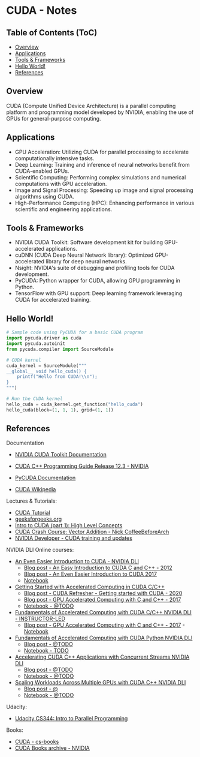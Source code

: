 # CUDA - Notes

## Table of Contents (ToC)
- [Overview](#overview)
- [Applications](#applications)
- [Tools \& Frameworks](#tools--frameworks)
- [Hello World!](#hello-world)
- [References](#references)


## Overview

CUDA (Compute Unified Device Architecture) is a parallel computing platform and programming model developed by NVIDIA, enabling the use of GPUs for general-purpose computing.

## Applications

- GPU Acceleration: Utilizing CUDA for parallel processing to accelerate computationally intensive tasks.
- Deep Learning: Training and inference of neural networks benefit from CUDA-enabled GPUs.
- Scientific Computing: Performing complex simulations and numerical computations with GPU acceleration.
- Image and Signal Processing: Speeding up image and signal processing algorithms using CUDA.
- High-Performance Computing (HPC): Enhancing performance in various scientific and engineering applications.

## Tools & Frameworks

- NVIDIA CUDA Toolkit: Software development kit for building GPU-accelerated applications.
- cuDNN (CUDA Deep Neural Network library): Optimized GPU-accelerated library for deep neural networks.
- Nsight: NVIDIA's suite of debugging and profiling tools for CUDA development.
- PyCUDA: Python wrapper for CUDA, allowing GPU programming in Python.
- TensorFlow with GPU support: Deep learning framework leveraging CUDA for accelerated training.
  
## Hello World!

```python
# Sample code using PyCUDA for a basic CUDA program
import pycuda.driver as cuda
import pycuda.autoinit
from pycuda.compiler import SourceModule

# CUDA kernel
cuda_kernel = SourceModule("""
__global__ void hello_cuda() {
    printf("Hello from CUDA!\\n");
}
""")

# Run the CUDA kernel
hello_cuda = cuda_kernel.get_function("hello_cuda")
hello_cuda(block=(1, 1, 1), grid=(1, 1))
```

## References

Documentation

- [NVIDIA CUDA Toolkit Documentation](https://docs.nvidia.com/cuda/)
- [CUDA C++ Programming Guide Release 12.3 - NVIDIA](https://docs.nvidia.com/cuda/pdf/CUDA_C_Programming_Guide.pdf)
- [PyCUDA Documentation](https://documen.tician.de/pycuda/)

- [CUDA Wikipedia](https://en.wikipedia.org/wiki/CUDA)

Lectures & Tutorials: 

- [CUDA Tutorial](https://cuda-tutorial.readthedocs.io/en/latest/)
- [geeksforgeeks.org](https://www.geeksforgeeks.org/introduction-to-cuda-programming/)
- [Intro to CUDA (part 1): High Level Concepts](https://www.youtube.com/watch?v=4APkMJdiudU&list=PLC6u37oFvF40BAm7gwVP7uDdzmW83yHPe)
- [CUDA Crash Course: Vector Addition - Nick CoffeeBeforeArch](https://www.youtube.com/watch?v=2NgpYFdsduY&list=PLxNPSjHT5qvtYRVdNN1yDcdSl39uHV_sU)
- [NVIDIA Developer - CUDA training and updates](https://www.youtube.com/watch?v=Iuy_RAvguBM&list=PL5B692fm6--vScfBaxgY89IRWFzDt0Khm)

NVIDIA DLI Online courses: 

- [An Even Easier Introduction to CUDA - NVIDIA DLI](https://courses.nvidia.com/courses/course-v1:DLI+T-AC-01+V1/)
  - [Blog post - An Easy Introduction to CUDA C and C++ - 2012](https://developer.nvidia.com/blog/easy-introduction-cuda-c-and-c/)
  - [Blog post - An Even Easier Introduction to CUDA 2017](https://developer.nvidia.com/blog/even-easier-introduction-cuda/)
  - [Notebook](./lab/notebook/An_Even_Easier_Introduction_to_CUDA.ipynb)
- [Getting Started with Accelerated Computing in CUDA C/C++](https://courses.nvidia.com/courses/course-v1:DLI+S-AC-04+V1/)
  - [Blog post - CUDA Refresher - Getting started with CUDA - 2020](https://developer.nvidia.com/blog/cuda-refresher-getting-started-with-cuda/)
  - [Blog post - GPU Accelerated Computing with C and C++ - 2017](https://developer.nvidia.com/how-to-cuda-c-cpp)
  - [Notebook - @TODO](#)
- [Fundamentals of Accelerated Computing with CUDA C/C++ NVIDIA DLI - INSTRUCTOR-LED ](https://courses.nvidia.com/courses/course-v1:DLI+C-AC-01+V1/)
  - [Blog post - GPU Accelerated Computing with C and C++ - 2017](https://developer.nvidia.com/how-to-cuda-c-cpp)  - [Notebook](#)
- [Fundamentals of Accelerated Computing with CUDA Python NVIDIA DLI](https://courses.nvidia.com/courses/course-v1:DLI+C-AC-02+V1/)
  - [Blog post - @TODO](#)
  - [Notebook - TODO](#)
- [Accelerating CUDA C++ Applications with Concurrent Streams NVIDIA DLI](#)
  - [Blog post - @TODO](#)
  - [Notebook - @TODO](#)
- [Scaling Workloads Across Multiple GPUs with CUDA C++ NVIDIA DLI](#)
  - [Blog post - @]()
  - [Notebook - @TODO](#)

Udacity: 

- [Udacity CS344: Intro to Parallel Programming](https://developer.nvidia.com/udacity-cs344-intro-parallel-programming)

Books: 

- [CUDA - cs-books](https://github.com/afondiel/cs-books/tree/main/computer-science/programming/cuda)
- [CUDA Books archive - NVIDIA](https://developer.nvidia.com/cuda-books-archive)

